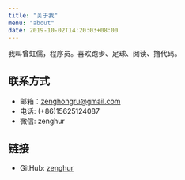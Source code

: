 ```yaml
---
title: "关于我"
menu: "about"
date: 2019-10-02T14:20:03+08:00
---
```


我叫曾虹儒，程序员。喜欢跑步、足球、阅读、撸代码。

## 联系方式
- 邮箱：zenghongru@gmail.com 
- 电话: (+86)15625124087
- 微信: zenghur

## 链接
- GitHub: [zenghur](https://github.com/zenghur)



